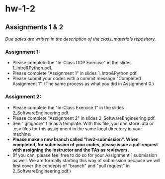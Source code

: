 # hw-1-2
## Assignments 1 &amp; 2

*Due dates are written in the description of the class_materials repository.*

### Assignment 1:
- Please complete the "In-Class OOP Exercise" in the slides 1_Intro&Python.pdf.
- Please complete "Assignment 1" in slides 1_Intro&Python.pdf.
- Please submit your codes with a commit message "Completed Assignment 1". (The same process as what you did in Assignment 0.)

### Assignment 2:
- Please complete the "In-Class Exercise 1" in the slides 2_SoftwareEngineering.pdf.
- Please complete "Assignment 2" in slides 2_SoftwareEngineering.pdf.
- See ".gitignore" file as a template. With this file, you can store .dta or .csv files for this assignment in the same local directory in your machine.   
- **Please make a new branch called "hw2-submission". When completed, for submission of your codes, please issue a pull request with assigning the instructor and the TAs as reviewers.** 
- (If you can, please feel free to do so for your Assignment 1 submission as well. We are formally starting this way of submission because we will first cover the concepts of "branch" and "pull request" in 2_SoftwareEngineering.pdf.)



